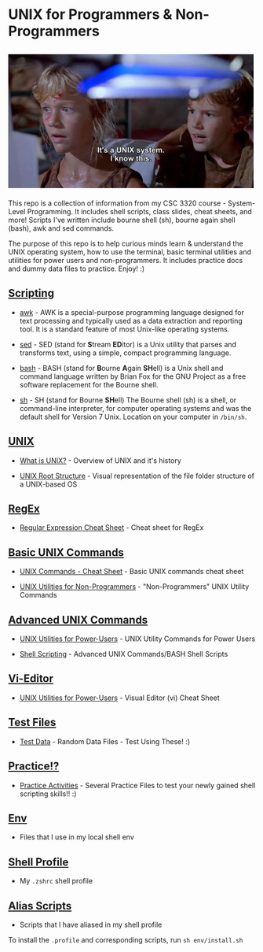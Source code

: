# UNIX for Programmers & Non-Programmers
## ![jurassic-park-unix](img/its-a-unix-system.jpg)

This repo is a collection of information from my CSC 3320 course - System-Level Programming. It includes shell scripts, class slides, cheat sheets, and more! Scripts I've written include bourne shell (sh), bourne again shell (bash), awk and sed commands.

The purpose of this repo is to help curious minds learn & understand the UNIX operating system, how to use the terminal, basic terminal utilities and utilities for power users and non-programmers. It includes practice docs and dummy data files to practice. Enjoy! :)

## [Scripting](Practice/scripting/)

* [awk](Practice/scripting/awk) - AWK is a special-purpose programming language designed for text processing and typically used as a data extraction and reporting tool. It is a standard feature of most Unix-like operating systems.

* [sed](Practice/scripting/sed) - SED (stand for **S**tream **ED**itor) is a Unix utility that parses and transforms text, using a simple, compact programming language. 

* [bash](Practice/scripting/bash) - BASH (stand for **B**ourne **A**gain **SH**ell) is a Unix shell and command language written by Brian Fox for the GNU Project as a free software replacement for the Bourne shell.

* [sh](Practice/scripting/sh) - SH (stand for Bourne **SH**ell) The Bourne shell (sh) is a shell, or command-line interpreter, for computer operating systems and was the default shell for Version 7 Unix. Location on your computer in ```/bin/sh```.

## [UNIX](slides/UNIX/)

* [What is UNIX?](slides/UNIX/What-is-UNIX.pdf) - Overview of UNIX and it's history

* [UNIX Root Structure](slides/UNIX/UNIX-Root-structure.pdf) - Visual representation of the file folder structure of a UNIX-based OS

## [RegEx](slides/RegEx/)

* [Regular Expression Cheat Sheet](slides/RegEx/Regular-Expression.pdf) - Cheat sheet for RegEx

## [Basic UNIX Commands](slides/Basic-UNIX/)

* [UNIX Commands - Cheat Sheet](slides/Basic-UNIX/UNIX-commands-cheatsheet.pdf) - Basic UNIX commands cheat sheet

* [UNIX Utilities for Non-Programmers](slides/Basic-UNIX/UNIX-Utilities-for-non-programmers.pdf) - "Non-Programmers" UNIX Utility Commands
 
 ## [Advanced UNIX Commands](slides/Advanced-UNIX/)

* [UNIX Utilities for Power-Users](slides/Advanced-UNIX/UNIX-Utilities-for-Power-Users.pdf) - UNIX Utility Commands for Power Users

* [Shell Scripting](slides/Advanced-UNIX/UNIX-practice/scripting.pdf) - Advanced UNIX Commands/BASH Shell Scripts

 ## [Vi-Editor](slides/Vi-Editor/)

* [UNIX Utilities for Power-Users](slides/Vi-Editor/vi-editor-Quick-Reference.pdf) - Visual Editor (vi) Cheat Sheet
 
## [Test Files](practice/tests)

* [Test Data](practice/tests) - Random Data Files - Test Using These! :)

## [Practice!?](practice/)

* [Practice Activities](practice/) - Several Practice Files to test your newly gained shell scripting skills!! :) 

## [Env](env/)
* Files that I use in my local shell env

## [Shell Profile](profile/.zshrc)
* My `.zshrc` shell profile

## [Alias Scripts](profile/scripts/)
* Scripts that I have aliased in my shell profile


To install the `.profile` and corresponding scripts, run `sh env/install.sh`